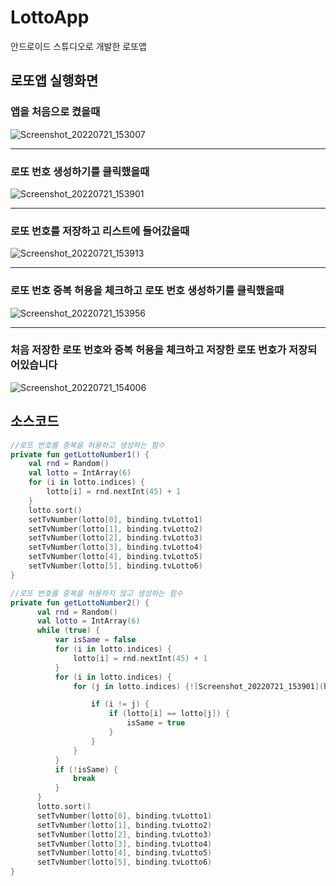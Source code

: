# LottoApp
안드로이드 스튜디오로 개발한 로또앱<br>
## 로또앱 실행화면
### 앱을 처음으로 켰을때
![Screenshot_20220721_153007](https://user-images.githubusercontent.com/88234731/180144857-0b4587e4-1f6d-4e6e-98ce-ded3f0a0b48d.png)
* * *
### 로또 번호 생성하기를 클릭했을때
![Screenshot_20220721_153901](https://user-images.githubusercontent.com/88234731/180146741-8a65b17a-cd64-4024-a304-27986e80dd4e.png)
* * *
### 로또 번호를 저장하고 리스트에 들어갔을때
![Screenshot_20220721_153913](https://user-images.githubusercontent.com/88234731/180147578-269a9b5b-e561-45b7-82fb-b4b134cee3f7.png)
* * *
### 로또 번호 중복 허용을 체크하고 로또 번호 생성하기를 클릭했을때
![Screenshot_20220721_153956](https://user-images.githubusercontent.com/88234731/180147827-3e42d92b-3966-4a0f-9d31-6b81e47cc313.png)
* * *
### 처음 저장한 로또 번호와 중복 허용을 체크하고 저장한 로또 번호가 저장되어있습니다
![Screenshot_20220721_154006](https://user-images.githubusercontent.com/88234731/180147847-66f89f03-5137-41d0-8cbe-70556863786b.png)

## 소스코드

```kotlin
//로또 번호를 중복을 허용하고 생성하는 함수
private fun getLottoNumber1() {
	val rnd = Random()
	val lotto = IntArray(6)
	for (i in lotto.indices) {
		lotto[i] = rnd.nextInt(45) + 1
	}
	lotto.sort()
	setTvNumber(lotto[0], binding.tvLotto1)
	setTvNumber(lotto[1], binding.tvLotto2)
	setTvNumber(lotto[2], binding.tvLotto3)
	setTvNumber(lotto[3], binding.tvLotto4)
	setTvNumber(lotto[4], binding.tvLotto5)
	setTvNumber(lotto[5], binding.tvLotto6)
}
  ```
  
  ```kotlin
//로또 번호를 중복을 허용하지 않고 생성하는 함수
private fun getLottoNumber2() {
		val rnd = Random()
		val lotto = IntArray(6)
		while (true) {
			var isSame = false
			for (i in lotto.indices) {
				lotto[i] = rnd.nextInt(45) + 1
			}
			for (i in lotto.indices) {
				for (j in lotto.indices) {![Screenshot_20220721_153901](https://user-images.githubusercontent.com/88234731/180146698-cec89bef-e6ff-4933-868a-1875c3030492.png)

					if (i != j) {
						if (lotto[i] == lotto[j]) {
							isSame = true
						}
					}
				}
			}
			if (!isSame) {
				break
			}
		}
		lotto.sort()
		setTvNumber(lotto[0], binding.tvLotto1)
		setTvNumber(lotto[1], binding.tvLotto2)
		setTvNumber(lotto[2], binding.tvLotto3)
		setTvNumber(lotto[3], binding.tvLotto4)
		setTvNumber(lotto[4], binding.tvLotto5)
		setTvNumber(lotto[5], binding.tvLotto6)
}
  ```
